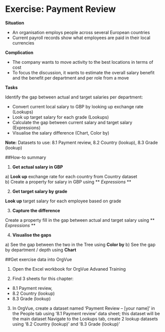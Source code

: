 # Exercise: Payment Review

**Situation**

* An organisation employs people across several European countries
* Current payroll records show what employees are paid in their local currencies

**Complication**

* The company wants to move activity to the best locations in terms of cost
* To focus the discussion, it wants to estimate the overall salary benefit and the benefit per department and per role from a move

**Tasks**

Identify the gap between actual and target salaries per department:

* Convert current local salary to GBP by looking up exchange rate (Lookups)
* Look up target salary for each grade (Lookups)
* Calculate the gap between current salary and target salary (Expressions)
* Visualise the salary difference (Chart, Color by)

**Note:** Datasets to use: 8.1 Payment review, 8.2 Country (lookup), 8.3 Grade (lookup)

##How-to summary

1. **Get actual salary in GBP**

  a) **Look up** exchange rate for each country from Country dataset  
  b) Create a property for salary in GBP using ** *Expressions* ** 
  
2. **Get target salary by grade**

 **Look up** target salary for each employee based on grade

3. **Capture the difference**

Create a property fill in the gap between actual and target salary using ** *Expressions* **

  4. **Visualise the gaps**

  a) See the gap between the two in the Tree using **Color by**
  b) See the gap by department / depth using **Chart**
  
##Get exercise data into OrgVue 

1. Open the Excel workbook for OrgVue Advaned Training

2. Find 3 sheets for this chapter:

  * 8.1 Payment review,
  * 8.2 Country (lookup)
  * 8.3 Grade (lookup)

3.  In OrgVue, create a dataset named ‘Payment Review – [your name]’ in the People tab using ‘8.1 Payment review’ data sheet; this dataset will be the main dataset
Navigate to the Lookups tab, create 2 lookup datasets using ‘8.2 Country (lookup)’ and ‘8.3 Grade (lookup)’








